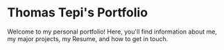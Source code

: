 # Thomas Tepi's Portfolio

Welcome to my personal portfolio! Here, you'll find information about me, my major projects, my Resume, and how to get in touch.


